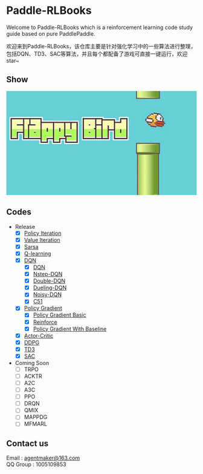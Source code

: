 # Paddle-RLBooks

Welcome to Paddle-RLBooks which is a reinforcement learning code study guide based on pure PaddlePaddle.

欢迎来到Paddle-RLBooks，该仓库主要是针对强化学习中的一些算法进行整理，包括DQN、TD3、SAC等算法，并且每个都配备了游戏可直接一键运行，欢迎star~

## Show
![](./material/flappybird.jpg)

## Codes
- Release
  - [x] [Policy Iteration](./policy_iteration)
  - [x] [Value Iteration](./value_iteration)
  - [x] [Sarsa](./sarsa)
  - [x] [Q-learning](./qlearning)
  - [x] [DQN](./dqn)
    - [x] [DQN](./dqn/dqn)
    - [x] [Nstep-DQN](./dqn/nstep_dqn)
    - [x] [Double-DQN](./dqn/double_dqn)
    - [x] [Dueling-DQN](./dqn/dueling_dqn)
    - [x] [Noisy-DQN](./dqn/dqn_noisy_networks)
    - [x] [C51](./dqn/categorical_dqn(C51))
  - [x] [Policy Gradient](./policy_gradient)
    - [x] [Policy Gradient Basic](./policy_gradient)
    - [x] [Reinforce](./policy_gradient)
    - [x] [Policy Gradient With Baseline](./policy_gradient)
  - [x] [Actor-Critic](./actor_critic)
  - [x] [DDPG](./ddpg)
  - [x] [TD3](./td3)
  - [x] [SAC](./sac)
- Coming Soon
  - [ ] TRPO
  - [ ] ACKTR
  - [ ] A2C
  - [ ] A3C
  - [ ] PPO
  - [ ] DRQN
  - [ ] QMIX
  - [ ] MAPPDG
  - [ ] MFMARL

## Contact us
Email : [agentmaker@163.com]()<br>
QQ Group : 1005109853
